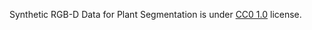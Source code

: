 Synthetic RGB-D Data for Plant Segmentation is under [CC0 1.0](https://creativecommons.org/publicdomain/zero/1.0/) license.